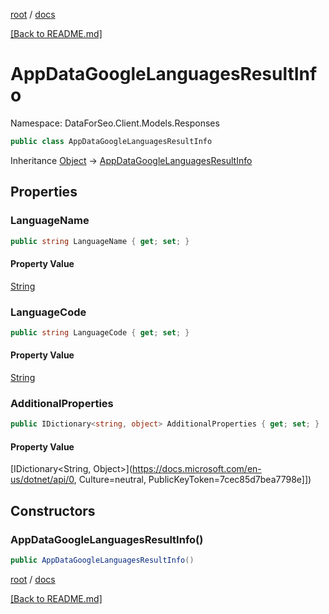 [root](./../ "root") / [docs](./ "docs")

[[Back to README.md]](./../README.md "[Back to README.md]")

# AppDataGoogleLanguagesResultInfo

Namespace: DataForSeo.Client.Models.Responses

```csharp
public class AppDataGoogleLanguagesResultInfo
```

Inheritance [Object](https://docs.microsoft.com/en-us/dotnet/api/Object) → [AppDataGoogleLanguagesResultInfo](./AppDataGoogleLanguagesResultInfo.md)

## Properties

### **LanguageName**

```csharp
public string LanguageName { get; set; }
```

#### Property Value

[String](https://docs.microsoft.com/en-us/dotnet/api/String)<br>

### **LanguageCode**

```csharp
public string LanguageCode { get; set; }
```

#### Property Value

[String](https://docs.microsoft.com/en-us/dotnet/api/String)<br>

### **AdditionalProperties**

```csharp
public IDictionary<string, object> AdditionalProperties { get; set; }
```

#### Property Value

[IDictionary&lt;String, Object&gt;](https://docs.microsoft.com/en-us/dotnet/api/0, Culture=neutral, PublicKeyToken=7cec85d7bea7798e]])<br>

## Constructors

### **AppDataGoogleLanguagesResultInfo()**

```csharp
public AppDataGoogleLanguagesResultInfo()
```

[root](./../ "root") / [docs](./ "docs")

[[Back to README.md]](./../README.md "[Back to README.md]")